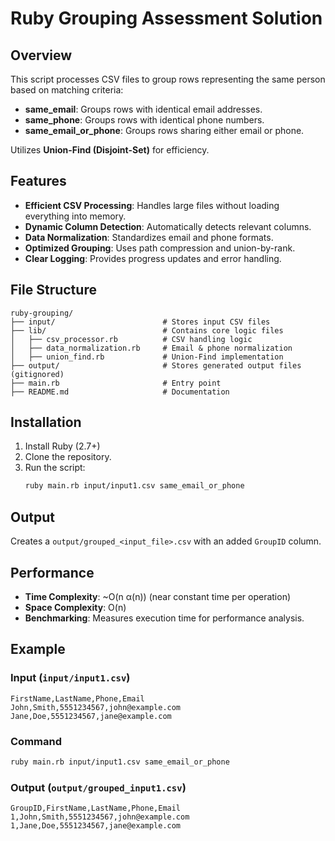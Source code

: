 # Ruby Grouping Assessment Solution

## Overview
This script processes CSV files to group rows representing the same person based on matching criteria:
- **same_email**: Groups rows with identical email addresses.
- **same_phone**: Groups rows with identical phone numbers.
- **same_email_or_phone**: Groups rows sharing either email or phone.

Utilizes **Union-Find (Disjoint-Set)** for efficiency.

## Features
- **Efficient CSV Processing**: Handles large files without loading everything into memory.
- **Dynamic Column Detection**: Automatically detects relevant columns.
- **Data Normalization**: Standardizes email and phone formats.
- **Optimized Grouping**: Uses path compression and union-by-rank.
- **Clear Logging**: Provides progress updates and error handling.

## File Structure
```
ruby-grouping/
├── input/                        # Stores input CSV files
├── lib/                          # Contains core logic files
│   ├── csv_processor.rb          # CSV handling logic
│   ├── data_normalization.rb     # Email & phone normalization
│   ├── union_find.rb             # Union-Find implementation
├── output/                       # Stores generated output files (gitignored)
├── main.rb                       # Entry point
├── README.md                     # Documentation
```

## Installation
1. Install Ruby (2.7+)
2. Clone the repository.
3. Run the script:
   ```bash
   ruby main.rb input/input1.csv same_email_or_phone
   ```

## Output
Creates a `output/grouped_<input_file>.csv` with an added `GroupID` column.

## Performance
- **Time Complexity**: ~O(n α(n)) (near constant time per operation)
- **Space Complexity**: O(n)
- **Benchmarking**: Measures execution time for performance analysis.

## Example
### Input (`input/input1.csv`)
```csv
FirstName,LastName,Phone,Email
John,Smith,5551234567,john@example.com
Jane,Doe,5551234567,jane@example.com
```
### Command
```bash
ruby main.rb input/input1.csv same_email_or_phone
```
### Output (`output/grouped_input1.csv`)
```csv
GroupID,FirstName,LastName,Phone,Email
1,John,Smith,5551234567,john@example.com
1,Jane,Doe,5551234567,jane@example.com
```
